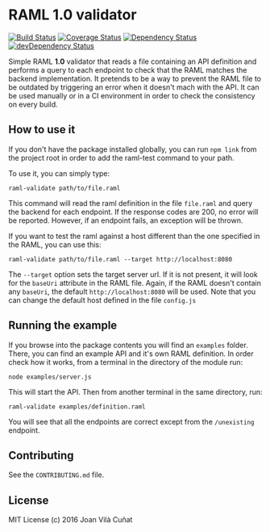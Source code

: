 # RAML 1.0 validator

[![Build Status](https://travis-ci.org/joanvila/raml-js-validator.svg?branch=master)](https://travis-ci.org/joanvila/raml-js-validator)
[![Coverage Status](https://coveralls.io/repos/github/joanvila/raml-js-validator/badge.svg?branch=master)](https://coveralls.io/github/joanvila/raml-js-validator?branch=master)
[![Dependency Status](https://david-dm.org/joanvila/raml-js-validator/status.svg)](https://david-dm.org/joanvila/raml-js-validator)
[![devDependency Status](https://david-dm.org/joanvila/raml-js-validator/dev-status.svg)](https://david-dm.org/joanvila/raml-js-validator?type=dev)

Simple RAML **1.0** validator that reads a file containing an API definition and performs a query to each endpoint to check that the RAML matches the backend implementation.
It pretends to be a way to prevent the RAML file to be outdated by triggering an error when it doesn't mach with the API. It can be used manually or in a CI environment in order to check the consistency on every build.

## How to use it

If you don't have the package installed globally, you can run `npm link` from the project root in order to add the raml-test command to your path.

To use it, you can simply type:

```
raml-validate path/to/file.raml
```

This command will read the raml definition in the file `file.raml` and query the backend for each endpoint. If the response codes are 200, no error will be reported. However, if an endpoint fails, an exception will be thrown.

If you want to test the raml against a host different than the one specified in the RAML, you can use this:

```
raml-validate path/to/file.raml --target http://localhost:8080
```

The `--target` option sets the target server url. If it is not present, it will look for the `baseUri` attribute in the RAML file. Again, if the RAML doesn't contain any `baseUri`, the default `http://localhost:8080` will be used. Note that you can change the default host defined in the file `config.js`

## Running the example

If you browse into the package contents you will find an `examples` folder. There, you can find an example API and it's own RAML definition. In order check how it works, from a terminal in the directory of the module run:

```
node examples/server.js
```

This will start the API. Then from another terminal in the same directory, run:

```
raml-validate examples/definition.raml
```

You will see that all the endpoints are correct except from the `/unexisting` endpoint.

## Contributing

See the `CONTRIBUTING.md` file.

## License

MIT License (c) 2016 Joan Vilà Cuñat